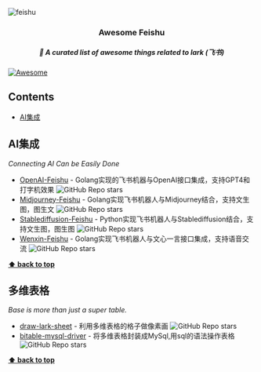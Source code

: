 
![feishu](https://github.com/ConnectAI-E/awesome-feishu/assets/50035229/75ac3fe8-bde0-4bb2-a3f3-c187e62c7acc)
<h3 align='center'>Awesome Feishu</h3>
<h5 align='center'>🎉 A curated list of awesome things related to lark  (飞书)</h5>


[![Awesome](https://cdn.rawgit.com/sindresorhus/awesome/d7305f38d29fed78fa85652e3a63e154dd8e8829/media/badge.svg)](https://github.com/sindresorhus/awesome)



## Contents

- [AI集成](#AI集成)

## AI集成
_Connecting AI Can be Easily Done_

- [OpenAI-Feishu](https://github.com/ConnectAI-E/Feishu-OpenAI) - Golang实现的飞书机器与OpenAI接口集成，支持GPT4和打字机效果  ![GitHub Repo stars](https://img.shields.io/github/stars/ConnectAI-E/Feishu-OpenAI)
- [Midjourney-Feishu](https://github.com/ConnectAI-E/Feishu-Midjourney) - Golang实现飞书机器人与Midjourney结合，支持文生图，图生文  ![GitHub Repo stars](https://img.shields.io/github/stars/ConnectAI-E/Feishu-Midjourney)
- [Stablediffusion-Feishu](https://github.com/ConnectAI-E/Feishu-Stablediffusion) - Python实现飞书机器人与Stablediffusion结合，支持文生图，图生图  ![GitHub Repo stars](https://img.shields.io/github/stars/ConnectAI-E/Feishu-Stablediffusion)
- [Wenxin-Feishu](https://github.com/ConnectAI-E/Feishu-Wenxin) - Golang实现飞书机器人与文心一言接口集成，支持语音交流  ![GitHub Repo stars](https://img.shields.io/github/stars/ConnectAI-E/Feishu-Wenxin)


**[⬆ back to top](#contents)**




## 多维表格
_Base is more than just a super table._

- [draw-lark-sheet](https://github.com/chyroc/draw-lark-sheet) - 利用多维表格的格子做像素画 ![GitHub Repo stars](https://img.shields.io/github/stars/chyroc/draw-lark-sheet)
- [bitable-mysql-driver](https://github.com/luw2007/bitable-mysql-driver) - 将多维表格封装成MySql,用sql的语法操作表格 ![GitHub Repo stars](https://img.shields.io/github/stars/luw2007/bitable-mysql-driver)



**[⬆ back to top](#contents)**
